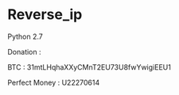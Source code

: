 # Reverse_ip

Python 2.7

Donation :

BTC : 31mtLHqhaXXyCMnT2EU73U8fwYwigiEEU1

Perfect Money : U22270614

